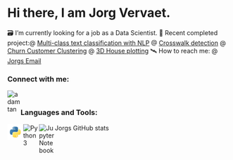 # Hi there, I am Jorg Vervaet.

🗃 I’m currently looking for a job as a Data Scientist.
🚅 Recent completed project:@ [Multi-class text classification with NLP](https://github.com/JorgVervaet/NLP-Project) @ [Crosswalk detection](https://github.com/JorgVervaet/Computer_Vision_Crosswalk_Detection) @ [Churn Customer Clustering](https://github.com/JorgVervaet/Churn-project) @ [3D House plotting](https://github.com/JorgVervaet/3D_houses)
🛰 How to reach me: @ [Jorgs Email](mailto:vervaet_jorg@hotmail.com)

### Connect with me:
[<img align="left" alt="adam tan" width="30px" 
src="https://user-images.githubusercontent.com/69633814/97322052-b5796380-186f-11eb-820a-ad1b720c49d3.png" />][linkedin]

[linkedin]: https://linkedin.com/in/jorg-vervaet/

<br />

### Languages and Tools:
<img align="left" alt="Python 3" title="Python 3" width="36px" src="https://raw.githubusercontent.com/github/explore/80688e429a7d4ef2fca1e82350fe8e3517d3494d/topics/python/python.png" />
<img align="left" alt="Python 3" title="Python 3" width="36px" 
src="https://user-images.githubusercontent.com/69633814/97344021-7e637c00-1888-11eb-9cd6-ac6cc910bea4.png" />
<img align="left" alt="Jupyter Notebook" title="Jupyter Notebook" width="36px" 
src="https://user-images.githubusercontent.com/69633814/97295243-5572c500-184f-11eb-8830-5c0b6aea7151.png" />


Jorgs GitHub stats
